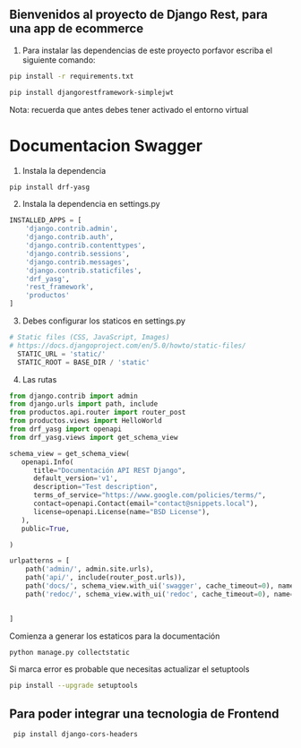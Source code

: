 ## Bienvenidos al proyecto de Django Rest, para una app de ecommerce

1. Para instalar las dependencias de este proyecto porfavor escriba el siguiente comando:

```sh
pip install -r requirements.txt
```

```sh
pip install djangorestframework-simplejwt
```

Nota: recuerda que antes debes tener activado el entorno virtual


# Documentacion Swagger
1. Instala la dependencia
```sh
pip install drf-yasg
```
2. Instala la dependencia en settings.py

```python
INSTALLED_APPS = [
    'django.contrib.admin',
    'django.contrib.auth',
    'django.contrib.contenttypes',
    'django.contrib.sessions',
    'django.contrib.messages',
    'django.contrib.staticfiles',
    'drf_yasg',
    'rest_framework',
    'productos'
]
```

3. Debes configurar los staticos en settings.py 
```python
# Static files (CSS, JavaScript, Images)
# https://docs.djangoproject.com/en/5.0/howto/static-files/
  STATIC_URL = 'static/'
  STATIC_ROOT = BASE_DIR / 'static'
```
4. Las rutas 

```python
from django.contrib import admin
from django.urls import path, include
from productos.api.router import router_post
from productos.views import HelloWorld
from drf_yasg import openapi
from drf_yasg.views import get_schema_view

schema_view = get_schema_view(
   openapi.Info(
      title="Documentación API REST Django",
      default_version='v1',
      description="Test description",
      terms_of_service="https://www.google.com/policies/terms/",
      contact=openapi.Contact(email="contact@snippets.local"),
      license=openapi.License(name="BSD License"),
   ),
   public=True,

)

urlpatterns = [
    path('admin/', admin.site.urls),
    path('api/', include(router_post.urls)),
    path('docs/', schema_view.with_ui('swagger', cache_timeout=0), name='schema-swagger-ui'),
    path('redoc/', schema_view.with_ui('redoc', cache_timeout=0), name='schema-redoc'),

    
]

```

Comienza a generar los estaticos para la documentación

```sh
python manage.py collectstatic
```
Si marca error es probable que necesitas actualizar el setuptools

```sh
pip install --upgrade setuptools
```


## Para poder integrar una tecnologia de Frontend

```sh
 pip install django-cors-headers
```